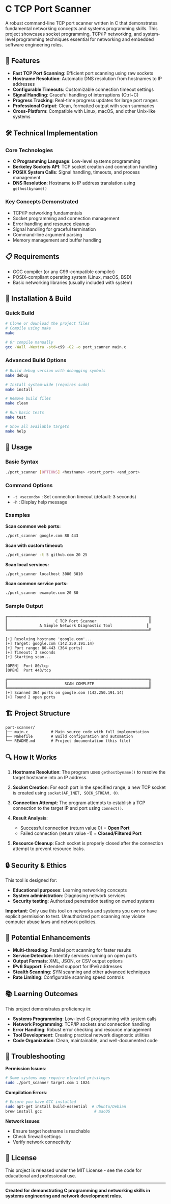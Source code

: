 # C TCP Port Scanner

A robust command-line TCP port scanner written in C that demonstrates fundamental networking concepts and systems programming skills. This project showcases socket programming, TCP/IP networking, and system-level programming techniques essential for networking and embedded software engineering roles.

## 🚀 Features

- **Fast TCP Port Scanning**: Efficient port scanning using raw sockets
- **Hostname Resolution**: Automatic DNS resolution from hostnames to IP addresses
- **Configurable Timeouts**: Customizable connection timeout settings
- **Signal Handling**: Graceful handling of interruptions (Ctrl+C)
- **Progress Tracking**: Real-time progress updates for large port ranges
- **Professional Output**: Clean, formatted output with scan summaries
- **Cross-Platform**: Compatible with Linux, macOS, and other Unix-like systems

## 🛠️ Technical Implementation

### Core Technologies
- **C Programming Language**: Low-level systems programming
- **Berkeley Sockets API**: TCP socket creation and connection handling
- **POSIX System Calls**: Signal handling, timeouts, and process management
- **DNS Resolution**: Hostname to IP address translation using `gethostbyname()`

### Key Concepts Demonstrated
- TCP/IP networking fundamentals
- Socket programming and connection management  
- Error handling and resource cleanup
- Signal handling for graceful termination
- Command-line argument parsing
- Memory management and buffer handling

## 📋 Requirements

- GCC compiler (or any C99-compatible compiler)
- POSIX-compliant operating system (Linux, macOS, BSD)
- Basic networking libraries (usually included with system)

## 🔧 Installation & Build

### Quick Build
```bash
# Clone or download the project files
# Compile using make
make

# Or compile manually
gcc -Wall -Wextra -std=c99 -O2 -o port_scanner main.c
```

### Advanced Build Options
```bash
# Build debug version with debugging symbols
make debug

# Install system-wide (requires sudo)
make install

# Remove build files
make clean

# Run basic tests
make test

# Show all available targets
make help
```

## 🚀 Usage

### Basic Syntax
```bash
./port_scanner [OPTIONS] <hostname> <start_port> <end_port>
```

### Command Options
- `-t <seconds>` : Set connection timeout (default: 3 seconds)
- `-h` : Display help message

### Examples

**Scan common web ports:**
```bash
./port_scanner google.com 80 443
```

**Scan with custom timeout:**
```bash
./port_scanner -t 5 github.com 20 25
```

**Scan local services:**
```bash
./port_scanner localhost 3000 3010
```

**Scan common service ports:**
```bash
./port_scanner example.com 20 80
```

### Sample Output
```
╔══════════════════════════════════════════════════════════════╗
║                     C TCP Port Scanner                       ║
║              A Simple Network Diagnostic Tool               ║
╚══════════════════════════════════════════════════════════════╝

[+] Resolving hostname 'google.com'...
[+] Target: google.com (142.250.191.14)
[+] Port range: 80-443 (364 ports)
[+] Timeout: 3 seconds
[+] Starting scan...

[OPEN]  Port 80/tcp
[OPEN]  Port 443/tcp

╔══════════════════════════════════════════════════════════════╗
║                         SCAN COMPLETE                        ║
╚══════════════════════════════════════════════════════════════╝
[+] Scanned 364 ports on google.com (142.250.191.14)
[+] Found 2 open ports
```

## 🏗️ Project Structure

```
port-scanner/
├── main.c          # Main source code with full implementation
├── Makefile        # Build configuration and automation
└── README.md       # Project documentation (this file)
```

## 🔍 How It Works

1. **Hostname Resolution**: The program uses `gethostbyname()` to resolve the target hostname into an IP address.

2. **Socket Creation**: For each port in the specified range, a new TCP socket is created using `socket(AF_INET, SOCK_STREAM, 0)`.

3. **Connection Attempt**: The program attempts to establish a TCP connection to the target IP and port using `connect()`.

4. **Result Analysis**: 
   - Successful connection (return value 0) = **Open Port**
   - Failed connection (return value -1) = **Closed/Filtered Port**

5. **Resource Cleanup**: Each socket is properly closed after the connection attempt to prevent resource leaks.

## 🔒 Security & Ethics

This tool is designed for:
- **Educational purposes**: Learning networking concepts
- **System administration**: Diagnosing network services  
- **Security testing**: Authorized penetration testing on owned systems

**Important**: Only use this tool on networks and systems you own or have explicit permission to test. Unauthorized port scanning may violate computer abuse laws and network policies.

## 🚧 Potential Enhancements

- **Multi-threading**: Parallel port scanning for faster results
- **Service Detection**: Identify services running on open ports  
- **Output Formats**: XML, JSON, or CSV output options
- **IPv6 Support**: Extended support for IPv6 addresses
- **Stealth Scanning**: SYN scanning and other advanced techniques
- **Rate Limiting**: Configurable scanning speed controls

## 📚 Learning Outcomes

This project demonstrates proficiency in:

- **Systems Programming**: Low-level C programming with system calls
- **Network Programming**: TCP/IP sockets and connection handling
- **Error Handling**: Robust error checking and resource management
- **Tool Development**: Creating practical network diagnostic utilities
- **Code Organization**: Clean, maintainable, and well-documented code

## 🐛 Troubleshooting

**Permission Issues**:
```bash
# Some systems may require elevated privileges
sudo ./port_scanner target.com 1 1024
```

**Compilation Errors**:
```bash
# Ensure you have GCC installed
sudo apt-get install build-essential  # Ubuntu/Debian
brew install gcc                       # macOS
```

**Network Issues**:
- Ensure target hostname is reachable
- Check firewall settings
- Verify network connectivity

## 📄 License

This project is released under the MIT License - see the code for educational and professional use.

---

**Created for demonstrating C programming and networking skills in systems engineering and network development roles.**
